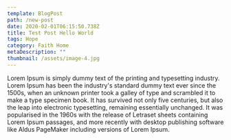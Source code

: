 ```yaml
---
template: BlogPost
path: /new-post
date: 2020-02-01T06:15:50.738Z
title: Test Post Hello World
tags: Hope
category: Faith Home
metaDescription: ""
thumbnail: /assets/image-4.jpg
---
```

Lorem Ipsum is simply dummy text of the printing and typesetting industry. Lorem Ipsum has been the industry's standard dummy text ever since the 1500s, when an unknown printer took a galley of type and scrambled it to make a type specimen book. It has survived not only five centuries, but also the leap into electronic typesetting, remaining essentially unchanged. It was popularised in the 1960s with the release of Letraset sheets containing Lorem Ipsum passages, and more recently with desktop publishing software like Aldus PageMaker including versions of Lorem Ipsum.